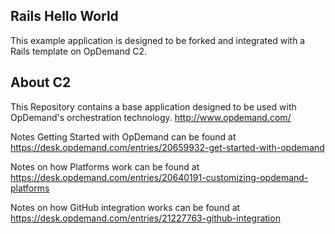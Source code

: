 Rails Hello World
-----------------
This example application is designed to be forked and integrated with a Rails template on OpDemand C2.

About C2
-----------------------
This Repository contains a base application designed to be used with OpDemand's orchestration technology. 
http://www.opdemand.com/

Notes Getting Started with OpDemand can be found at https://desk.opdemand.com/entries/20659932-get-started-with-opdemand

Notes on how Platforms work can be found at https://desk.opdemand.com/entries/20640191-customizing-opdemand-platforms

Notes on how GitHub integration works can be found at https://desk.opdemand.com/entries/21227763-github-integration

